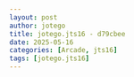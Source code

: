 ```yaml
---
layout: post
author: jotego
title: jotego.jts16 - d79cbee
date: 2025-05-16
categories: [Arcade, jts16]
tags: [jotego.jts16]
---
```


